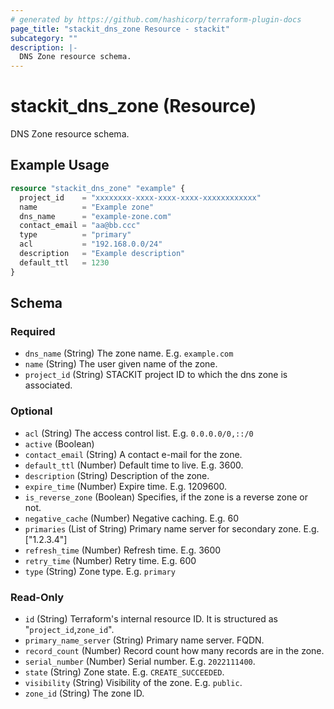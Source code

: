 ```yaml
---
# generated by https://github.com/hashicorp/terraform-plugin-docs
page_title: "stackit_dns_zone Resource - stackit"
subcategory: ""
description: |-
  DNS Zone resource schema.
---
```


# stackit_dns_zone (Resource)

DNS Zone resource schema.

## Example Usage

```terraform
resource "stackit_dns_zone" "example" {
  project_id    = "xxxxxxxx-xxxx-xxxx-xxxx-xxxxxxxxxxxx"
  name          = "Example zone"
  dns_name      = "example-zone.com"
  contact_email = "aa@bb.ccc"
  type          = "primary"
  acl           = "192.168.0.0/24"
  description   = "Example description"
  default_ttl   = 1230
}
```

<!-- schema generated by tfplugindocs -->
## Schema

### Required

- `dns_name` (String) The zone name. E.g. `example.com`
- `name` (String) The user given name of the zone.
- `project_id` (String) STACKIT project ID to which the dns zone is associated.

### Optional

- `acl` (String) The access control list. E.g. `0.0.0.0/0,::/0`
- `active` (Boolean)
- `contact_email` (String) A contact e-mail for the zone.
- `default_ttl` (Number) Default time to live. E.g. 3600.
- `description` (String) Description of the zone.
- `expire_time` (Number) Expire time. E.g. 1209600.
- `is_reverse_zone` (Boolean) Specifies, if the zone is a reverse zone or not.
- `negative_cache` (Number) Negative caching. E.g. 60
- `primaries` (List of String) Primary name server for secondary zone. E.g. ["1.2.3.4"]
- `refresh_time` (Number) Refresh time. E.g. 3600
- `retry_time` (Number) Retry time. E.g. 600
- `type` (String) Zone type. E.g. `primary`

### Read-Only

- `id` (String) Terraform's internal resource ID. It is structured as "`project_id`,`zone_id`".
- `primary_name_server` (String) Primary name server. FQDN.
- `record_count` (Number) Record count how many records are in the zone.
- `serial_number` (Number) Serial number. E.g. `2022111400`.
- `state` (String) Zone state. E.g. `CREATE_SUCCEEDED`.
- `visibility` (String) Visibility of the zone. E.g. `public`.
- `zone_id` (String) The zone ID.
